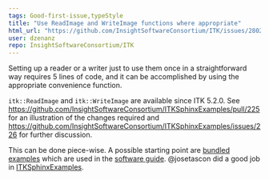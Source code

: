 ```yaml
---
tags: Good-first-issue,typeStyle
title: "Use ReadImage and WriteImage functions where appropriate"
html_url: "https://github.com/InsightSoftwareConsortium/ITK/issues/2802"
user: dzenanz
repo: InsightSoftwareConsortium/ITK
---
```


Setting up a reader or a writer just to use them once in a straightforward way requires 5 lines of code, and it can be accomplished by using the appropriate convenience function. 

`itk::ReadImage` and `itk::WriteImage` are available since ITK 5.2.0. See https://github.com/InsightSoftwareConsortium/ITKSphinxExamples/pull/225
for an illustration of the changes required and https://github.com/InsightSoftwareConsortium/ITKSphinxExamples/issues/226 for further discussion.

This can be done piece-wise. A possible starting point are [bundled examples](https://github.com/InsightSoftwareConsortium/ITK/tree/master/Examples) which are used in the [software guide](https://github.com/InsightSoftwareConsortium/ITKSoftwareGuide/). @josetascon did a good job in [ITKSphinxExamples](https://github.com/InsightSoftwareConsortium/ITKSphinxExamples/commits?author=josetascon).
